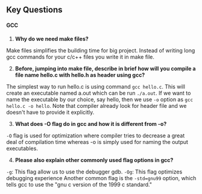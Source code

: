 ## Key Questions

#### GCC
1. **Why do we need make files?**

 Make files simplifies the building time for big project. Instead of writing long gcc commands for your c/c++ files you write it in make file.

2. **Before, jumping into make file, describe in brief how will you compile a file name hello.c with hello.h as header using gcc?**

  The simplest way to run hello.c is using command ``gcc hello.c``. This will create an executable named a.out which can be run ``./a.out``. If we want to name the executable by our choice, say hello,  then we use ``-o`` option as ``gcc hello.c -o hello``. Note that compiler already look for header file and we doesn't have to provide it explicitly.  

3. **What does -O flag do in gcc and how it is different from -o?**

  ``-O`` flag is used for optimization where compiler tries to decrease a great deal of compilation time whereas -o is simply used for naming the output executables.

4. **Please also explain other commonly used flag options in gcc?**

  ``-g``: This flag allow us to use the debugger gdb.
  ``-Og``: This flag optimizes debugging experience
  Another common flag is the ``-std=gnu99`` option, which tells gcc to use the "gnu c version of the 1999 c standard."
